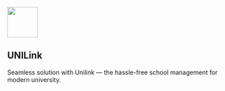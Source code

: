 <p align=" "><img src="https://github.com/isaacdarcilla/unilink/assets/22732118/bac4107d-6b0d-47a8-a375-88caee2db911" width="70"></p>

## **UNILink**

Seamless solution with Unilink — the hassle-free school management for modern university.
